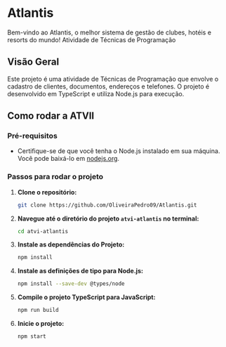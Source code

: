 # Atlantis
Bem-vindo ao Atlantis, o melhor sistema de gestão de clubes, hotéis e resorts do mundo!
Atividade de Técnicas de Programação

## Visão Geral

Este projeto é uma atividade de Técnicas de Programação que envolve o cadastro de clientes, documentos, endereços e telefones. O projeto é desenvolvido em TypeScript e utiliza Node.js para execução.

## Como rodar a ATVII

### Pré-requisitos

- Certifique-se de que você tenha o Node.js instalado em sua máquina. Você pode baixá-lo em [nodejs.org](https://nodejs.org/).

### Passos para rodar o projeto

1. **Clone o repositório:**

   ```sh
   git clone https://github.com/OliveiraPedro09/Atlantis.git
   

2. **Navegue até o diretório do projeto `atvi-atlantis` no terminal:**
    ```sh
    cd atvi-atlantis

3. **Instale as dependências do Projeto:**
    ```sh
    npm install

4. **Instale as definições de tipo para Node.js:**
    ```sh
    npm install --save-dev @types/node

5. **Compile o projeto TypeScript para JavaScript:**
    ```sh
    npm run build

6. **Inicie o projeto:**
    ```sh
    npm start
